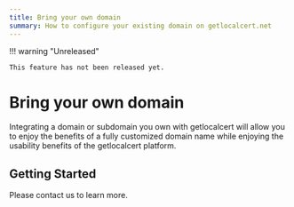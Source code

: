 ```yaml
---
title: Bring your own domain
summary: How to configure your existing domain on getlocalcert.net
---
```


!!! warning "Unreleased"
    
    This feature has not been released yet.

# Bring your own domain

Integrating a domain or subdomain you own with getlocalcert will allow you to enjoy the benefits of a fully customized domain name while enjoying the usability benefits of the getlocalcert platform.

## Getting Started

Please contact us to learn more.

